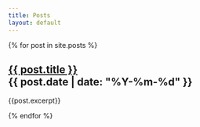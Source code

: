 ```yaml
---
title: Posts
layout: default
---
```


{% for post in site.posts %}
<h2>
<a href="{{post.url}}">{{ post.title }}</a>
<div class="subtitle">{{ post.date | date: "%Y-%m-%d" }}</div>
</h2>
{{post.excerpt}}

{% endfor %}